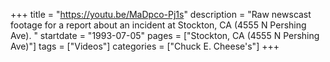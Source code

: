 +++
title = "https://youtu.be/MaDpco-Pj1s"
description = "Raw newscast footage for a report about an incident at Stockton, CA (4555 N Pershing Ave). "
startdate = "1993-07-05"
pages = ["Stockton, CA (4555 N Pershing Ave)"]
tags = ["Videos"]
categories = ["Chuck E. Cheese's"]
+++
